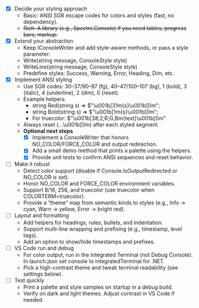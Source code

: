 <!-- Use this file to provide workspace-specific custom instructions to Copilot. For more details, visit https://code.visualstudio.com/docs/copilot/copilot-customization#_use-a-githubcopilotinstructionsmd-file -->
- [x] Decide your styling approach
  - Basic: ANSI SGR escape codes for colors and styles (fast, no dependency).
  - ~~Rich: A library (e.g., Spectre.Console) if you need tables, progress bars, markup.~~
- [x] Extend your abstraction
  - Keep IConsoleWriter and add style-aware methods, or pass a style parameter:
  - Write(string message, ConsoleStyle style)
  - WriteLine(string message, ConsoleStyle style)
  - Predefine styles: Success, Warning, Error, Heading, Dim, etc.
- [x] Implement ANSI styling
  - Use SGR codes: 30–37/90–97 (fg), 40–47/100–107 (bg), 1 (bold), 3 (italic), 4 (underline), 2 (dim), 0 (reset).
  - Example helpers:
    - string Red(string s) => $"\u001b[31m{s}\u001b[0m";
    - string Bold(string s) => $"\u001b[1m{s}\u001b[0m";
    - For truecolor: $"\u001b[38;2;R;G;Bm{text}\u001b[0m"
  - Always reset (…\u001b[0m) after each styled segment.
  - **Optional next steps**
    - [x] Implement a ConsoleWriter that honors NO_COLOR/FORCE_COLOR and output redirection.
    - [x] Add a small demo method that prints a palette using the helpers.
    - [x] Provide unit tests to confirm ANSI sequences and reset behavior.
- [ ] Make it robust
  - Detect color support (disable if Console.IsOutputRedirected or NO_COLOR is set).
  - Honor NO_COLOR and FORCE_COLOR environment variables.
  - Support 8/16, 256, and truecolor (use truecolor when COLORTERM=truecolor).
  - Provide a “theme” map from semantic kinds to styles (e.g., Info -> cyan, Warn -> yellow, Error -> bright red).
- [ ] Layout and formatting
  - Add helpers for headings, rules, bullets, and indentation.
  - Support multi-line wrapping and prefixing (e.g., timestamp, level tags).
  - Add an option to show/hide timestamps and prefixes.
- [ ] VS Code run and debug
  - For color output, run in the Integrated Terminal (not Debug Console). In launch.json set console to integratedTerminal for .NET.
  - Pick a high-contrast theme and tweak terminal readability (see settings below).
- [ ] Test quickly
  - Print a palette and style samples on startup in a debug build.
  - Verify on dark and light themes. Adjust contrast in VS Code if needed.
